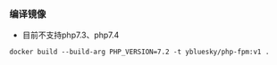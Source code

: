 ### 编译镜像
- 目前不支持php7.3、php7.4
```
docker build --build-arg PHP_VERSION=7.2 -t ybluesky/php-fpm:v1 .
```